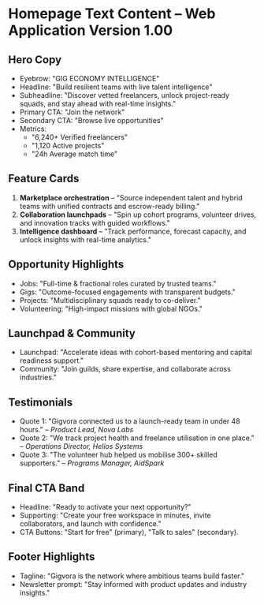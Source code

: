 # Homepage Text Content – Web Application Version 1.00

## Hero Copy
- Eyebrow: "GIG ECONOMY INTELLIGENCE"
- Headline: "Build resilient teams with live talent intelligence"
- Subheadline: "Discover vetted freelancers, unlock project-ready squads, and stay ahead with real-time insights."
- Primary CTA: "Join the network"
- Secondary CTA: "Browse live opportunities"
- Metrics:
  - "6,240+ Verified freelancers"
  - "1,120 Active projects"
  - "24h Average match time"

## Feature Cards
1. **Marketplace orchestration** – "Source independent talent and hybrid teams with unified contracts and escrow-ready billing."
2. **Collaboration launchpads** – "Spin up cohort programs, volunteer drives, and innovation tracks with guided workflows."
3. **Intelligence dashboard** – "Track performance, forecast capacity, and unlock insights with real-time analytics."

## Opportunity Highlights
- Jobs: "Full-time & fractional roles curated by trusted teams."
- Gigs: "Outcome-focused engagements with transparent budgets."
- Projects: "Multidisciplinary squads ready to co-deliver."
- Volunteering: "High-impact missions with global NGOs."

## Launchpad & Community
- Launchpad: "Accelerate ideas with cohort-based mentoring and capital readiness support."
- Community: "Join guilds, share expertise, and collaborate across industries."

## Testimonials
- Quote 1: "Gigvora connected us to a launch-ready team in under 48 hours." – *Product Lead, Nova Labs*
- Quote 2: "We track project health and freelance utilisation in one place." – *Operations Director, Helios Systems*
- Quote 3: "The volunteer hub helped us mobilise 300+ skilled supporters." – *Programs Manager, AidSpark*

## Final CTA Band
- Headline: "Ready to activate your next opportunity?"
- Supporting: "Create your free workspace in minutes, invite collaborators, and launch with confidence."
- CTA Buttons: "Start for free" (primary), "Talk to sales" (secondary).

## Footer Highlights
- Tagline: "Gigvora is the network where ambitious teams build faster."
- Newsletter prompt: "Stay informed with product updates and industry insights."
